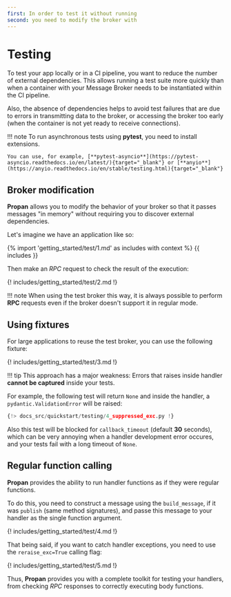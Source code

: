 ```yaml
---
first: In order to test it without running
second: you need to modify the broker with
---
```


# Testing

To test your app locally or in a CI pipeline, you want to reduce the number of external dependencies.
This allows running a test suite more quickly than when a container with your Message Broker needs to be instantiated within the CI pipeline.

Also, the absence of dependencies helps to avoid test failures that are due to errors in transmitting data to the broker, or accessing the broker too early (when the container is not yet ready to receive connections).

!!! note
    To run asynchronous tests using **pytest**, you need to install extensions.

    You can use, for example, [**pytest-asyncio**](https://pytest-asyncio.readthedocs.io/en/latest/){target="_blank"} or [**anyio**](https://anyio.readthedocs.io/en/stable/testing.html){target="_blank"}

## Broker modification

**Propan** allows you to modify the behavior of your broker so that it passes messages "in memory" without requiring you to discover external dependencies.

Let's imagine we have an application like so:

{% import 'getting_started/test/1.md' as includes with context %}
{{ includes }}

Then make an *RPC* request to check the result of the execution:

{! includes/getting_started/test/2.md !}

!!! note
    When using the test broker this way, it is always possible to perform **RPC** requests even if the broker doesn't support it in regular mode.

## Using fixtures

For large applications to reuse the test broker, you can use the following fixture:

{! includes/getting_started/test/3.md !}

!!! tip
      This approach has a major weakness: Errors that raises inside handler **cannot be captured** inside your tests.

For example, the following test will return `None` and inside the handler, a `pydantic.ValidationError` will be raised:

```python hl_lines="4 6"
{!> docs_src/quickstart/testing/4_suppressed_exc.py !}
```

Also this test will be blocked for `callback_timeout` (default **30** seconds), which can be very annoying when a handler development error occures, and your tests fail with a long timeout of `None`.

## Regular function calling

**Propan** provides the ability to run handler functions as if they were regular functions.

To do this, you need to construct a message using the `build_message`, if it was `publish` (same method signatures), and passe this message to your handler as the single function argument.

{! includes/getting_started/test/4.md !}

That being said, if you want to catch handler exceptions, you need to use the `reraise_exc=True` calling flag:

{! includes/getting_started/test/5.md !}

Thus, **Propan** provides you with a complete toolkit for testing your handlers, from checking *RPC* responses to correctly executing body functions.

